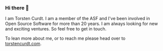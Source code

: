 ### Hi there 👋

I am Torsten Curdt. I am a member of the ASF and I've been involved in Open Source Software for more than 20 years.
I am always looking for new and exciting ventures. So feel free to get in touch.

To lean more about me, or to reach me please head over to [torstencurdt.com](https://torstencurdt.com/tech/?utm_source=github&utm_medium=social&utm_campaign=bio).

<!--
**tcurdt/tcurdt** is a ✨ _special_ ✨ repository because its `README.md` (this file) appears on your GitHub profile.

Here are some ideas to get you started:

- 🔭 I’m currently working on ...
- 🌱 I’m currently learning ...
- 👯 I’m looking to collaborate on ...
- 🤔 I’m looking for help with ...
- 💬 Ask me about ...
- 📫 How to reach me: ...
- 😄 Pronouns: ...
- ⚡ Fun fact: ...
-->
